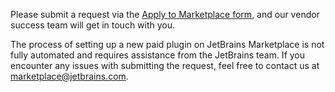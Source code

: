 [//]: # (title: Submit a request to sell plugins through JetBrains Marketplace)

Please submit a request via the [Apply to Marketplace form](https://plugins.jetbrains.com/build-and-market#form), and our vendor success team will get in touch with you.

The process of setting up a new paid plugin on JetBrains Marketplace is not fully automated and requires assistance from the JetBrains team. If you encounter any issues with submitting the request, feel free to contact us at [marketplace@jetbrains.com](mailto:marketplace@jetbrains.com). 